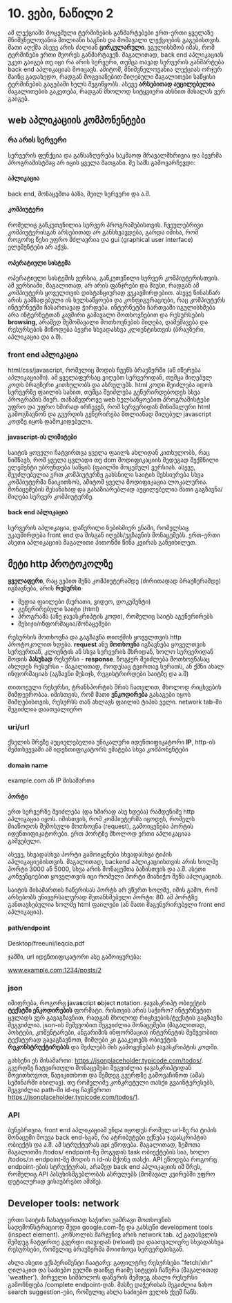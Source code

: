 # 10. ვები, ნაწილი 2
ამ ლექციაში მოცემული ტერმინების განმარტებები ერთ-ერთი ყველაზე მნიშვნელოვანია მთლიანი საგნის და მომავალი ლექციების გაგებისთვის. მათი აღქმა ასევე არის ძალიან **ცირკულარული**. ვგულისხმობ იმას, რომ ტერმინები ერთი მეორეს განმარტავენ. მაგალითად, back end აპლიკაციას უკეთ გაიგებ თუ იცი რა არის სერვერი, თუმცა თავად სერვერის განმარტება back end აპლიკაციას მოიცავს. ამიტომ, მნიშვნელოვანია ლექციას ორჯერ მაინც გადახედო, რადგან მოგვიანებით მიღებული მაგალითები საწყისი ტერმინების გაგებაში ხელს შეგიწყობს. ასევე **არსებითად აუცილებელია** მაგალითების გაკეთება, რადგან მხოლოდ სიტყვიერი ახსნით მასალას ვერ გაიგებ.

## web აპლიკაციის კომპონენტები
### რა არის სერვერი
სერვერის ფუნქცია და განსაზღვრება საკმაოდ მრავალმხრივია და ბევრმა პროგრამისტმაც არ იცის ყველა მათგანი. მე სამს გამოვარჩევდი:

#### აპლიკაცია
back end, მონაცემთა ბაზა, მეილ სერვერი და ა.შ.

#### კომპიუტერი
რომელიც განკუთვნილია სერვერ პროგრამებისთვის. ჩვეულებრივი კომპიუტერისგან არსებითად არ განსხვავდება, გარდა იმისა, რომ როგორც წესი უფრო მძლავრია და gui (graphical user interface) ელემენტები არ აქვს.

#### ოპერატიული სისტემა 
ოპერატიული სისტემის ვერსია, განკუთვნილი სერვერ კომპიუტერისთვის. ამ ვერსიაში, მაგალითად, არ არის ფანჯრები და მაუსი, რადგან ამ კომპიუტერს ყოველთვის დისტანციურად ვუკავშირდებით. ასევე წინასწარ არის გამზადებული ის ხელსაწყოები და კონფიგურაციები, რაც კომპიუტერს ინტერნეტში ჩასართავად ჭირდება. ინტერნეტში ჩართვაში იგულისხმება არა ინტერნეტთან კავშირი გამავალი მოთხოვნებით და რესურსების **browsing**, არამედ შემომავალი მოთხოვნების მიღება, დამუშავება და რესურსების მიწოდება ბევრი სხვადასხვა კლიენტისთვის (ბრაუზერი, აპლიკაცია და ა.შ). 


### front end აპლიკაცია
html/css/javascript, რომელიც მოდის ჩვენს ბრაუზერში (ან იწერება აპლიკაციაში). ამ ყველაფერსაც ვიღებთ სერვერიდან, თუმცა მიღებულ კოდს ბრაუზერი კითხულობს და ასრულებს. html კოდი შეიძლება იდოს სერვერზე ფაილის სახით, თუმცა შეიძლება გენერირდებოდეს სხვა პროგრამის მიერ. თანამედროვე web ხელსაწყოებით პროგრამისტები უფრო და უფრო ხშირად ირჩევენ, რომ სერვერიდან მინიმალური html გამოგზავნონ და გვერდის გენერირება მთლიანად მიღებულ javascript კოდზე იყოს დამოკიდებული. 

#### javascript-ის ლიმიტები
საიტის ყოველი ჩატვირთვა ყველა ფაილს ახლიდან კითხულობს, რაც ნიშნავს, რომ ყველა ცვლადი თუ dom მოდიფიკაციის შედეგად შექმნილი ელემენტი უბრუნდება საწყის (ფაილში მოცემულ) ვერსიას. ასევე, შეუძლებელია ერთ კომპიუტერზე გახსნილი საიტის მეხსიერება სხვა კომპიუტერმა წაიკითხოს, ამიტომ ყველა მოდიფიკაცია ლოკალურია. მონაცემების შესანახად და გასაზიარებლად აუცილებელია მათი გაგზავნა/მიღება სერვერ კომპიუტერზე.

#### back end აპლიკაცია
სერვერის აპლიკაცია, დაწერილი ნებისმიერ ენაში, რომელსაც უკავშირდება front end და მისგან იღებს/უგზავნის მონაცემებს. ერთ-ერთი ასეთი აპლიკაციის მაგალითი პითონში წინა კვირას განვიხილეთ. 


## მეტი http პროტოკოლზე
**ყველაფერი**, რაც ვებით შენს კომპიუტერამდე (ძირითადად ბრაუზერამდე) იგზავნება, არის **რესურსი**

- მედია ფაილები (სურათი, ვიდეო, დოკუმენტი) 
- გენერირებული საიტი (html)
- პროგრამა (ანუ ჯავასკრიპტის კოდი), რომელიც საიტს აგენერირებს
- მესიჯი/ინფორმაცია/მონაცემები

რესურსის მოთხოვნა და გაგზავნა თითქმის ყოველთვის http პროტოკოლით ხდება. **request** ანუ **მოთხოვნა** იგზავნება ყოველთვის სერვერთან, კლიენტის ან სხვა სერვერის მხრიდან, ხოლო სერვერიდან მოდის **პასუხად** რესურსი - **response**. ზოგჯერ შეიძლება მოთხოვნასაც ახლდეს რესურსი - მაგალითად, როდესაც ტვირთავ სურათს, ან ქმნი ახალ ინფორმაციას (აგზავნი მესიჯს, რეგისტრირდები საიტზე და ა.შ)

თითოეული რესურსი, ტრანსპორტის შრის ჩათვლით, მხოლოდ რიცხვების მიმდევრობაა. იმისთვის, რომ მათი **ენკოდირება** გასაგები იყოს მიმღებისთვის, რესურსს თან ახლავს ფაილის ტიპის ველი. network tab-ში შეგიძლია დაათვალიერო 

### uri/url
ქსელის შრეზე აუციელებელია უნიკალური იდენთიფიკატორი **IP**, http-ის შემთხვევაში ამ იდენთიფიკატორს ემატება სხვა კომპონენტები

#### domain name
example.com ან IP მისამართი

#### პორტი
ერთ სერვერზე შეიძლება (და ხშირად ასე ხდება) რამდენიმე http აპლიკაცია იყოს. იმისთვის, რომ კომპიუტერმა იცოდეს, რომელს მიაწოდოს შემოსული მოთხოვნა (request), გამოიყენება პორტის იდენთიფიკატორები. ერთ პორტზე მხოლოდ ერთი აპლიკაციაა გაშვებული.

ასევე, სხვადასხვა პორტი გამოიყენება სხვადასხვა ტიპის აპლიკაციებისთვის. მაგალითად, backend აპლიკაციისთვის არის ხოლმე პორტი 3000 ან 5000, სხვა არის მონაცემთა ბაზისთვის და ა.შ. ასეთი კონვენციებით ყოველთვის იცი რომელი პორტი მიანიჭო შენს აპლიკაციას.

საიტის მისამართის ჩაწერისას პორტს არ ვწერთ ხოლმე, იმის გამო, რომ არსებობს უნივერსალურად შეთანხმებული პორტი: 80. ამ პორტზე განთავსებულია ხოლმე html ფაილები (ან მათი მაგენერირებელი front end აპლიკაცია).

#### path/endpoint
Desktop/freeuni/leqcia.pdf

ჯამში, url იდენთიფიკატორი ასე გამოიყურება:

www.example.com:1234/posts/2

### json
იშიფრება, როგორც **j**ava**s**cript **o**bject **n**otation. ჯავასკრიპტ ობიექტის **ტექსტში ენკოდირების** ფორმატი. რისთვის არის საჭირო? ინტერნეტით ცვლადს ვერ გავაგზავნით, რადგან მხოლოდ რიცხვების/ტექსტის გაგზავნა შეგვიძლია. json-ის მეშვეობით შეგვიძლია მონაცემები (მაგალითად, პოსტები, კომენტარები, ანგარიშის ინფორმაცია) ინტერნეტის მეშვეობით ტექსტურად გავაგზავნოთ, მიმღები კი გააკეთებს ობიექტის **რეკონსტრუქტირებას** და შეძლებს მის გამოყენებას ჯავასკრიპტის კოდში. 

გახსენი ეს მისამართი: <https://jsonplaceholder.typicode.com/todos/>. გვერდზე ჩატვირთული მონაცემები შეგვიძლია ჯავასკრიპტიდან მოვითხოვოთ, წავიკითხოთ და შემდეგ გვერდზე გამოვაჩინოთ (ამას სემინარში იხილავ). თუ რომელიმე კონკრეტული თასქი გვაინტერესებს, შეგვიძლია path-ში id-იც ჩავწეროთ <https://jsonplaceholder.typicode.com/todos/1>.

### API
ბუნებრივია, front end აპლიკაციამ უნდა იცოდეს რომელ url-ზე რა ტიპის მონაცემი მოუვა back end-სგან, რა ატრიბუტები ექნება ჯავასკრიპტის ობიექტს და ა.შ. ამ სტრუქტურას api ეწოდება. მაგალითად, ზემოთა მაგალითში /todos/ endpoint-ზე მოგვდის task ობიექტების სია, ხოლო /todos/:n endpoint-ზე მოდის n id-ის მქონე თასქი. API ეწოდება როგორც endpoint-ების სტრუქტურას, არამედ back end აპლიკაციის იმ შრეს, რომელიც API პასუხისმგებლობას ასრულებს (მომავალ კვირებში უფრო დეტალურად ვისაუბრებთ ამაზე).


## Developer tools: network
ერთი საიტის ჩასატვირთად საჭირო უამრავი მოთხოვნის სადემონსტრაციოდ შედი google.com-ზე და გახსენი development tools (inspect element). კონსოლის მარჯვნივ არის network tab. აქ გადასვლის შემდეგ ჩატვირთე გვერდი თავიდან (reload) და დაათვალიერე სხვადასხვა რესურსები, რომელიც ბრაუზერმა მოითხოვა სერვერებისგან. 

ახლა ასეთი ექსპერიმენტი ჩაატარე: გაფილტრე რესურსები "fetch/xhr" ღილაკით და საძიებო ველში დაიწყე რაიმე სიტყვის ჩაწერა (მაგალითად 'weather'). პირველი სიმბოლოს დაწერის შემდეგ ახალი რესურსი გამოჩნდება /complete endpoint-დან. მასზე დაჭერისას შეგიძლია ნახო search suggestion-ები, რომელიც ახლა საძიებო ველის ქვეშ ჩანს. 

